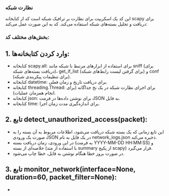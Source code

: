### نظارت شبکه
این کد یک اسکریپت برای نظارت بر ترافیک شبکه است که از کتابخانه scapy برای دریافت و تحلیل بسته‌های شبکه استفاده می‌کند. کد به این صورت عمل می‌کند:
### بخش‌های مختلف کد:
## 1. وارد کردن کتابخانه‌ها:
- کتابخانه scapy.all: برای استفاده از ابزارهای مرتبط با شبکه مانند sniff (برای دریافت بسته‌های شبکه)، get_if_list (برای گرفتن لیست رابط‌های شبکه) و conf (برای تنظیمات پیکربندی شبکه).
- کتابخانه datetime: برای دریافت تاریخ و زمان فعلی.
- کتابخانه threading.Thread: برای اجرای نظارت شبکه در یک نخ جداگانه (برای انجام همزمان عملیات).
- کتابخانه json: برای نوشتن داده‌ها در فرمت JSON به فایل.
- کتابخانه time: برای اندازه‌گیری مدت زمان اجرا.
## 2. تابع detect_unauthorized_access(packet):
- این تابع زمانی که یک بسته شبکه دریافت می‌شود، اطلاعات مربوط به آن بسته را به صورت یک ورودی JSON در یک فایل به نام network_logs.json ذخیره می‌کند.
- در این ورودی، زمان دریافت بسته (به فرمت YYYY-MM-DD HH:MM:SS) و خلاصه‌ای از بسته (با استفاده از متد summary از پکیج scapy) قرار می‌گیرد.
- در صورت بروز خطا هنگام نوشتن به فایل، خطا چاپ می‌شود.
## 3. تابع monitor_network(interface=None, duration=60, packet_filter=None):

- 

